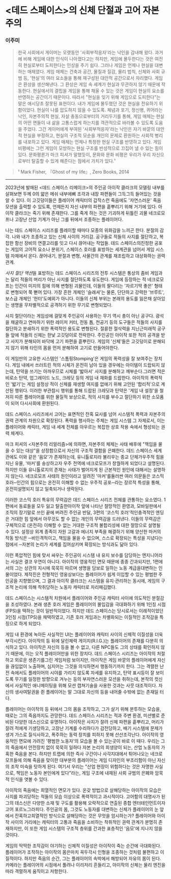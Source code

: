 # <데드 스페이스>의 신체 단절과 고어 자본주의

### 이주미

> 한국 사회에서 게이머는 오랫동안 '사회부적응자'라는 낙인을 감내해 왔다. 과거에 비해 게임에 대한 인식이 나아졌다고는 하지만, 게임에 몰두한다는 것은 여전히 현실로부터 도피한다는 인상을 주기 쉽다. 그러나 게임은 언제나 현실을 대변하는 매체였다. 게임 매체는 건축과 공간, 물질과 질감, 물리 법칙, 신체와 사회 규범 등, '현실'의 여러 요소들을 통해 재구성된 대안적 공간으로서 자리했다. 게임은 환상을 생산해낸다. 그 환상은 게임 속 세계가 현실과 무관하지 않기 때문에 작동한다. 현실에서의 결핍을 게임을 통해 채울 수 있는 것은 게임이 현실의 요소를 반영하는 공간이기 때문이다.
> 따라서 "현실을 잊기 위해 게임으로 도피한다"는 말은 애시당초 잘못된 표현이다. 내가 게임에 몰두했던 것은 현실을 전유하기 위함이었다. 현실이 나를 압도하지 않을 수 있도록. 체념과 포기, 정신병, 퀴어라는 낙인, 자본주의적 현실, 자살 충동으로부터의 거리두기를 통해, 게임 매체는 현실의 어떤 면들이 내 삶을 고통스럽게 하는지를 객관적으로 바라볼 수 있도록 도움을 주었다. 그간 게이머에게 부여된 '사회부적응자'라는 낙인은 자기 바깥의 대안적 현실을 부정하고, 현실의 구조적 모순을 개인의 문제로 환원하는 사회적 병리를 내포하고 있다. 게임 매체는 언제나 특정한 현실 구조를 반영하고 있다. 게임 비평에는 그런 게임이 모방하는 현실 구조를 반성적으로 끄집어 낼 수 있는 힘이 있다. 문화평론가 마크 피셔가 말했듯이, 문화와 문화 비평은 우리가 우리 자신으로부터 탈출할 수 있게 해준다는 점에서 가치가 있다.¹

> ¹ Mark Fisher, 『Ghost of my life』, Zero Books, 2014


----

2023년에 발매된 <데드 스페이스 리메이크>의 주인공 아이작 클라크의 모델링 내부를 살펴보면
두께 0의 얇은 메쉬 내부에뼈 조각과 내장 파편들이 그득그득 들어있는 것을 알 수 있다.
이 고깃덩이들은 플레이어 캐릭터의 갑작스런 죽음에도 '자연스러운' 죽음 모션을 출력할 수 있도록, 언제든지 자신 내부의 파편을 흩뿌리기 위해 거기에 있다. 아이작 클라크는 죽기 위해 존재한다. 그를 죽게 하는 것은 기괴하게 뒤틀린 괴물 네크로모프나 고장난 산업 기계가 아닌 그를 뒤에서 조종하는 플레이어다.

나는 데드 스페이스 시리즈를 플레이할 때마다 모종의 위화감을 느끼곤 한다. 분절의 감각. 나와 내가 조종하고 있는 신체 사이의 거리감. 공구들로 적들의 사지를 절단하고, 복잡한 함선 장비의 연결고리를 잇고 다시 끊어내는 작업들. 데드 스페이스의진정한 공포는 게임의 고어적 요소나 분위기, 스페이스 호러를 표방하는 세계관을 넘어서 게임 시스템 자체에서 온다. 끊어내기, 분절과 변형, 사물간의 관계를 재조립하고 대상화하는 권력 관계.

*사지 절단 액션*을 표방하는 데드 스페이스 시리즈의 전투 시스템은 통상의 좀비 게임과는 달리 적들의 머리가 아닌 사지를 절단하도록 유도한다. 게임에 등장하는 적 네크로모프는 인간이 미지의 힘에 의해 변형된 괴물인데, 이들의 팔다리는 '자르기딱 좋은' 형태로 변형되어 쭉 뻗어 있다. 가장 흔한 개체인 '슬래셔'는 물론, 단단하고 강력한 '브루트', 보스급 개체인 '헌터'도예외가 아니다. 이들의 신체 부위는 본래의 용도를 잃은채 살아있는 생명을 무차별적으로 공격하기 위한 무기로 변형되었다.

사지 절단이라는 게임성에 걸맞게 주인공이 사용하는 무기 역시 총이 아닌 공구다. 광석을 채굴하고 연마하기 위한 레이저 커터, 전동 톱, 천공기 등의 도구들은 적들의 사지를 절단하고 분쇄하기 위한 폭력적인 용도로 변형된다. 절륜한 절삭력을 지닌근미래적 공구들 앞에 적들의 신체는 한낯 고깃덩이로 전락한다. 주인공인 아이작 또한 적의 공격을 받고 사지가 분해되어 바닥에 고기 파편을 흩뿌린다. 게임의 '신체'들은 고깃덩이로 분해되지 않기 위해 타인의 몸을 먼저 분해하여 고기로 만들어야한다.

이 게임만의 고유한 시스템인 '스톰핑Stomping'은 게임의 폭력성을 잘 보여주는 장치다. 게임 내에서 쓰러트린 적의 시체가 온전히 남아 있을 경우에는 아이템이 드랍되지 않는데, 탄약을 쓰기는 아까우므로 시체를 '밟아서' 사지를 분해하고 깨부순다.그러면 적은 비로소 탄약, 업그레이드 노드, 크레딧 등의 게임 내 재화를 드랍한다. 아이작의 폭력적인 '밟기'는 게임 설정상 적이 신체를 재생할 여지를 없애기 위해 고안된 '합리적'으로 계산된 행위다. 이러한 부관참시 행위를 통해 드랍된 크레딧과 탄약은 '게임 내 설정'을 철저히 따른 플레이어를 위한 물질적 보상으로, 적의 사지를 부수고 절단하기 위한 소모품이 되어 다시사회에 환원된다.

데드 스페이스 시리즈에서 고어는 표면적인 잔혹 묘사를 넘어 시스템적 폭력과 자본주의 권력 관계의 차원으로 확장된다. 폭력을 행사하는 주체는 게임 시스템 그 자체로서, 이는 플레이어와 캐릭터, 게임 내 세계 전체를 아우르는 복잡한 상호 작용 속에서 형성되는 권력 체계다.

마크 피셔의 <자본주의 리얼리즘>에 의하면, 자본주의 체제는 사태 배후에 "책임을 물을 수 있는 대상"을 상정함으로서 자신의 구조적 결함을 은폐한다. 데드 스페이스 세계관에도 이와 같은 '음모'가 존재하는데, 유니톨로지라 불리우는 종교 단체가우주적 힘을 지닌 유물, '마커'를 숭상하고자 우주 전역에 네크로모프가 창궐하게 되었다고 설명된다. 하지만 이들 유니톨로지의 존재는 사태가 벌어지게 된 근본적인 원인에 대해서는 설명하지 않는다. 네크로모프 사태의 원인이라고 알려진 '마커'를둘러싼 여러 의문들은 코스믹 호러─인간의 힘으로는 온전히 이해할 수 없는 우주적 공포─라는 장르적 특성을 통해, 온전히설명되지 않고 일축되거나 생략된다.

이러한 코스믹 호러 특유의 무력감은 데드 스페이스 시리즈 전체를 관통하는 요소였다. 1편에서 동료들을 모두 잃고 탈출한아이작 앞에 나타난 절망적인 환영과, 모바일판에서 조직의 장기말로 쓰인 끝에 버려진 주인공 반달, 3편의 '코스믹 호러'적인충격적인 엔딩은 거대한 힘 앞에서 아무것도 할 수 없는 개인의 무력감을 드러낸다. 이들의 무력감은 구체적으로 (온전히) 이해할 수 없는 거대한 구조적 불합리성에 대한 절망으로 설명될 수 있다. 설정상 외계 종족이 자원 고갈과 에너지 부족을 해결하기 위해 양산한 마커의 작동 방식은﻿ ─비인격적이고, 책임을 물을 수 없으며, 스스로 확장되는 특성을 지녔다는 점에서﻿ ─자본의 논리가 세계를 집어삼키며 확장되는 방식과도 닮아 있다.

이런 폭압적인 힘에 맞서 싸우는 주인공이 시스템 내 유지 보수를 담당하는 엔지니어라는 사실은 결코 우연이 아니다. 아이작의 영웅적인 면모 때문에 종종 간과되지만, 1편에서의 그는 상관의 지시에 묵묵히 따르며 생명을 담보로 일하는 노동 계급을대변하는 인물이었다. 제작진은 전형적인 영웅상보다는 플레이어가 쉽게 이입할 수 있는 평범한 주인공을 지향했으며, 그 결과 아이작 클라크는 시스템을 유지·관리하는 동시에, 게임의 구조적 논리에 의해 착취당하는 노동자 캐릭터로 자리매김했다.

데드 스페이스는 시스템적 차원에서 플레이어와 주인공 캐릭터 사이에 의도적인 분절감을 조성하였다. 본래 생존 호러 게임은 플레이어의 몰입감을 극대화하기 위해 1인칭 시점(FPS)을 택하는 것이 일반적이었다. 하지만 데드 스페이스는 당시로서는 이례적이었던 3인칭 시점(TPS)을 채택하였고, 기존 호러 게임과는 차별화되는 이질적인 조작감을 특징으로 하게 되었다.

게임 내 환경에 녹아든 사실적인 UI는 플레이어와 캐릭터 사이의 신체적 이질성을 더욱 부각시킨다. 아이작의 등 뒤에 달린체력 게이지(R.I.G.)는 플레이어의 존재를 다분히 의식하고 있다. 아이작은 자신의 등을 볼 수 없고, 다른 NPC들도 그의 상태를 확인하지 않기 때문에, 이는 오직 플레이어만을 위한 장치다. 데드 스페이스 시리즈는 아이작의 처절하고 외로운 생존기를그린 게임처럼 보이지만, 아이작은 게임 바깥의 플레이어에게 자신을 끊임없이 노출하며, 심지어는 그것을 의식하면서 행동하기까지 한다. 그는 격렬한 난전 속에서도 플레이어의 시야를 가리지 않도록 자세를 유지하고, 탄약 표시등이 잘 보이도록 무기를 일정한 방향으로 겨누는 등의 부자연스러운 모션을 취하는데, 본작의 컷신에서 사실적인 애니메이팅을 위해 모션 캡쳐기술을 사용한 것과는 사뭇 대조적이다. 자신의 생사여탈권을 쥔 플레이어는 말 그대로 자신의 등을 내어줄 수밖에 없는 존재일 터다.

플레이어는 아이작의 등 뒤에서 그의 몸을 조작하고, 그가 살기 위해 분투하는 모습을, 때로는 그의 죽음까지도 관망한다.
데드 스페이스 시리즈는 적과 주변 환경, 미션별로 준비된 다양한 데스신으로 유명하다. 아이작은 사지가 잘려 신체 파편을 흩뿌리고, 머리가 잘려 적에게 기생당하고, 고장난 기계를 수리하다가 감전당하고, 배기 시스템에 문제가 생겨 가스로 질식사하고, 폭주하는 동력 장치를 피하지 못해 산산조각난다. 아이작의 영웅적인 면모에 가려진 '평범한 노동자'의 모습을 볼 수 있는곳이 바로 이 때다. 우리는 그의 죽음에서 안전장치 없이 묵묵히 일하다 자본 논리의 희생양이 되는, 산업 노동자의 가혹한 죽음을 본다. 하지만 트랩에 의한 즉사 구간이나 사각지대에서 튀어나오는 네크로모프들에 의해 죽음을 맞이한 대부분의 플레이어는 게임 디자인의 부조리함이 아닌 자신의 조작 미숙을 탓하게 된다. 여기서 우리는 "산업 현장이 위험하다는 것은 자명한 사실으로, 책임은 노동자 본인에게 있다"라는, 게임 구조에 내재된 사회 규범의 은폐와 암묵적 인식을 엿볼 수 있다.

아이작의 죽음에는 희열적인 면모가 있다. 온갖 방법으로 살해당하는 아이작의 모습은 사지를 파괴당하는 적들의 모습 이상으로 폭력적이고 과시적이다. 고어함의 대명사가 된 그의 데스신은 다양한 소재 및 구도를 활용해 오락적으로 연출된 종합 엔터테인먼트이자 고어 포르노그라피다. 주인공의 몸, 그것도 노동자를 대변하는 신체가 플레이어의 눈 앞에서 잔혹하고희열적인 방식으로 살해당하는 것은 무엇을 암시하는가? 플레이어와 아이작 사이의 거리에는 캐릭터의 고통과 죽음을 소비하는 착취적인 권력 관계가 분명히 존재하지만, 이 또한 게임 시스템의 구조적 층위를 간과한 표층적인 '음모'에 지나지 않을것이다.

게임의 딱딱한 조작감이 야기하는 신체적 이질성은 아이작이 죽는 순간에 극대화된다. 플레이어가 조작하는 아이작의 몸은마치 꼭두각시 인형을 조종하는 것처럼 불편하고 이질적이다. 하지만 죽음의 순간, 그는 플레이어의 속박에서 해방되어 자유의 몸이 된다. 카메라는 플레이어의 시점에서 풀려나 이리저리 흔들리고, 아이작의 신체는 물리 엔진을 따라 격렬하게 움직이고 저항한다.
